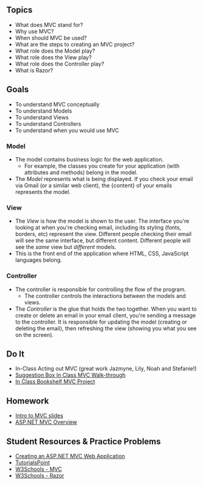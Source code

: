 ## Topics
- What does MVC stand for?
- Why use MVC?
- When should MVC be used?
- What are the steps to creating an MVC project?
- What role does the Model play?
- What role does the View play?
- What role does the Controller play?
- What is Razor?

## Goals
 - To understand MVC conceptually
 - To understand Models
 - To understand Views
 - To understand Controllers
 - To understand when you would use MVC

### Model
- The model contains business logic for the web application. 
  - For example, the classes you create for your application (with attributes and methods) belong in the model.
- The *Model* represents what is being displayed. If you check your email via Gmail (or a similar web client), the {content} of your emails represents the model.

### View
- The *View* is how the model is shown to the user. The interface you're looking at when you're checking email, including its styling (fonts, borders, etc) represent the view. Different people checking their email will see the same interface, but different content. Different people will see the *same* view but *different* models.
- This is the front end of the application where HTML, CSS, JavaScript languages belong.

### Controller
- The controller is responsible for controlling the flow of the program.
  - The controller controls the interactions between the models and views.
- The *Controller* is the glue that holds the two together. When you want to create or delete an email in your email client, you're sending a message to the controller. It is responsible for updating the model (creating or deleting the email), then refreshing the view (showing you what you see on the screen).

## Do It
- In-Class Acting out MVC (great work Jazmyne, Lily, Noah and Stefanie!)
- [Suggestion Box In Class MVC Walk-through](https://docs.google.com/presentation/d/1FX787R7R9UrSFlbf6RnrRObsaqW_5yXV1TiFsycxEWY/edit#slide=id.g1101e320aa_0_50)
- [In Class Bookshelf MVC Project](https://docs.google.com/a/wecancodeit.org/presentation/d/1C9v9Upx7NWePFbh5kO06GSQnuxdyeJwFVAWsTKHzgdw/edit?usp=sharing)

## Homework
 - [Intro to MVC slides](https://docs.google.com/presentation/d/1auRjNmq9hj55lcbaLr60XE6ZQWifo5Bzqxw3W-svf78/edit#slide=id.ge5f2dd5dc_0_328)
 - [ASP.NET MVC Overview](https://msdn.microsoft.com/en-us/library/dd381412(v=vs.108).aspx)
 

## Student Resources & Practice Problems
- [Creating an ASP.NET MVC Web Application](https://docs.google.com/presentation/d/1yqn9NZOcxetfKugCa_jkCg2vbTnDQMY14IVDMBR9mqA/edit?usp=sharing)
- [TutorialsPoint](https://www.tutorialspoint.com/asp.net_mvc/index.htm)
- [W3Schools - MVC](http://www-db.deis.unibo.it/courses/TW/DOCS/w3schools/aspnet/mvc_intro.asp.html)
- [W3Schools - Razor](http://www-db.deis.unibo.it/courses/TW/DOCS/w3schools/aspnet/razor_intro.asp.html)
